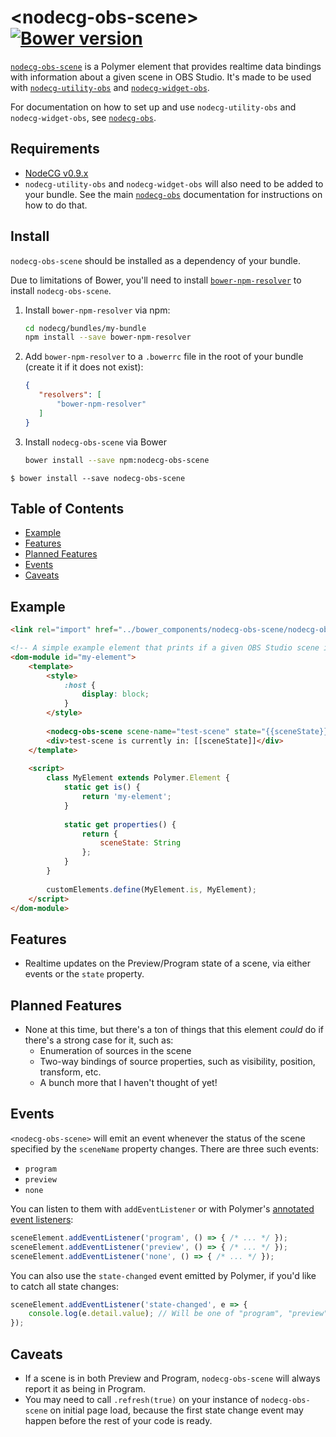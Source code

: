# \<nodecg-obs-scene\> [![Bower version](https://badge.fury.io/bo/nodecg-obs-scene.svg)](https://badge.fury.io/bo/nodecg-obs-scene)

[`nodecg-obs-scene`](https://github.com/NodeCG/nodecg-obs/packages/nodecg-obs-scene) is a Polymer element that provides realtime data bindings with information about a given scene in OBS Studio. It's made to be used with [`nodecg-utility-obs`](https://github.com/NodeCG/nodecg-obs/packages/nodecg-utility-obs) and [`nodecg-widget-obs`](https://github.com/NodeCG/nodecg-obs/packages/nodecg-widget-obs).

For documentation on how to set up and use `nodecg-utility-obs` and `nodecg-widget-obs`, see [`nodecg-obs`](https://github.com/NodeCG/nodecg-obs).

## Requirements

- [NodeCG v0.9.x](https://github.com/nodecg/nodecg)
- `nodecg-utility-obs` and `nodecg-widget-obs` will also need to be added to your bundle. See the main [`nodecg-obs`](https://github.com/NodeCG/nodecg-obs) documentation for instructions on how to do that. 

## Install

`nodecg-obs-scene` should be installed as a dependency of your bundle.

Due to limitations of Bower, you'll need to install [`bower-npm-resolver`](https://www.npmjs.com/package/bower-npm-resolver) to install `nodecg-obs-scene`.

1. Install `bower-npm-resolver` via npm:
    ```bash
    cd nodecg/bundles/my-bundle
    npm install --save bower-npm-resolver
    ```
2. Add `bower-npm-resolver` to a `.bowerrc` file in the root of your bundle (create it if it does not exist):
    ```json
    {
       "resolvers": [
           "bower-npm-resolver"
       ]
    }
    ```
3. Install `nodecg-obs-scene` via Bower
    ```bash
    bower install --save npm:nodecg-obs-scene
    ```

`$ bower install --save nodecg-obs-scene`

## Table of Contents

* [Example](#example)
* [Features](#features)
* [Planned Features](#planned-features)
* [Events](#events)
* [Caveats](#caveats)

## Example

```html
<link rel="import" href="../bower_components/nodecg-obs-scene/nodecg-obs-scene.html">

<!-- A simple example element that prints if a given OBS Studio scene is in "preview", "program", or "none". -->
<dom-module id="my-element">
    <template>
        <style>
            :host {
                display: block;
            }
        </style>
        
        <nodecg-obs-scene scene-name="test-scene" state="{{sceneState}}"></nodecg-obs-scene>
        <div>test-scene is currently in: [[sceneState]]</div>
    </template>
    
    <script>
        class MyElement extends Polymer.Element {
            static get is() { 
                return 'my-element';
            }
            
            static get properties() { 
                return {
                    sceneState: String
                };
            }
        }
        
        customElements.define(MyElement.is, MyElement);
    </script>
</dom-module>
```

## Features

* Realtime updates on the Preview/Program state of a scene, via either events or the `state` property.

## Planned Features

* None at this time, but there's a ton of things that this element _could_ do if there's a strong case for it, such as:
  * Enumeration of sources in the scene
  * Two-way bindings of source properties, such as visibility, position, transform, etc.
  * A bunch more that I haven't thought of yet!


## Events

`<nodecg-obs-scene>` will emit an event whenever the status of the scene specified by the `sceneName` property changes. There are three such events:
- `program`
- `preview`
- `none`

You can listen to them with `addEventListener` or with Polymer's [annotated event listeners](https://www.polymer-project.org/2.0/docs/devguide/events#annotated-listeners):
```js
sceneElement.addEventListener('program', () => { /* ... */ });
sceneElement.addEventListener('preview', () => { /* ... */ });
sceneElement.addEventListener('none', () => { /* ... */ });
```

You can also use the `state-changed` event emitted by Polymer, if you'd like to catch all state changes:
```js
sceneElement.addEventListener('state-changed', e => {
	console.log(e.detail.value); // Will be one of "program", "preview", or "none".
});
```

## Caveats

- If a scene is in both Preview and Program, `nodecg-obs-scene` will always report it as being in Program.
- You may need to call `.refresh(true)` on your instance of `nodecg-obs-scene` on initial page load, because the first state change event may happen before the rest of your code is ready.
